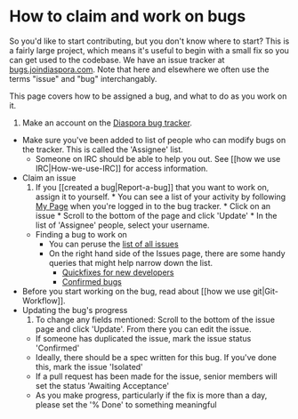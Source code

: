 # How to claim and work on bugs

So you'd like to start contributing, but you don't know where to start? This is a fairly large project,
which means it's useful to begin with a small fix so you can get used to the codebase. We have an issue tracker 
at <a href="http://bugs.joindiaspora.com" target="_blank">bugs.joindiaspora.com</a>. Note that here
and elsewhere we often use the terms "issue" and "bug" interchangably.

This page covers how to be assigned a bug, and what to do as you work on it.

1. Make an account on the <a href="http://bugs.joindiaspora.com/account/register" target="_blank">Diaspora bug tracker</a>.
* Make sure you've been added to list of people who can modify bugs on the tracker. This is called the 'Assignee' list.
    * Someone on IRC should be able to help you out. See [[how we use IRC|How-we-use-IRC]] for access information.
* Claim an issue
    1. If you [[created a bug|Report-a-bug]] that you want to work on, assign it to yourself.
      * You can see a list of your activity by following <a href="http://bugs.joindiaspora.com/my/page" target="_blank">My Page</a> when you're logged in to the bug tracker.
      * Click on an issue
      * Scroll to the bottom of the page and click 'Update'
      * In the list of 'Assignee' people, select your username.
    * Finding a bug to work on
        * You can peruse the <a href="http://bugs.joindiaspora.com/projects/diaspora/issues" target="_blank">list of all issues</a>
        * On the right hand side of the Issues page, there are some handy queries that might help narrow down the list.
          * <a href="http://bugs.joindiaspora.com/projects/diaspora/issues?query_id=7" target="_blank">Quickfixes for new developers</a>
          * <a href="http://bugs.joindiaspora.com/projects/diaspora/issues?query_id=5" target="_blank">Confirmed bugs</a>
* Before you start working on the bug, read about [[how we use git|Git-Workflow]].
* Updating the bug's progress
   1. To change any fields mentioned: Scroll to the bottom of the issue page and click 'Update'. From there you can edit the issue.
    * If someone has duplicated the issue, mark the issue status 'Confirmed'
    * Ideally, there should be a spec written for this bug. If you've done this, mark the issue 'Isolated'
    * If a pull request has been made for the issue, senior members will set the status 'Awaiting Acceptance'
    * As you make progress, particularly if the fix is more than a day, please set the '% Done' to something meaningful
